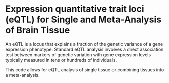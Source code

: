 # Expression quantitative trait loci (eQTL) for Single and Meta-Analysis of Brain Tissue 
          
An eQTL is a locus that explains a fraction of the genetic variance of a gene expression phenotype. Standard eQTL analysis involves a direct association test between markers of genetic variation with gene expression levels typically measured in tens or hundreds of individuals.               
              
This code allows for eQTL analysis of single tissue or combining tissues into a meta-analysis.                             
               
         
                  
      
  
   
   
